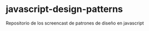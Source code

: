 javascript-design-patterns
==========================

Repositorio de los screencast de patrones de diseño en javascript
